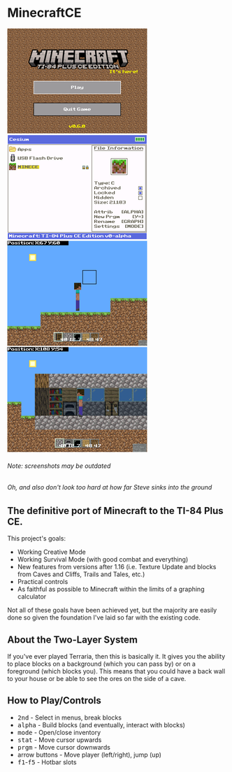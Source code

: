 # MinecraftCE
![Minecraft CE screenshot](./titlescreen.png) ![Minecraft CE screenshot](./cesiumicon.png)
![Minecraft CE screenshot](./gameplay1.png) ![Minecraft CE screenshot](./gameplay2.png)
###### Note: screenshots may be outdated
###### Oh, and also don't look too hard at how far Steve sinks into the ground
## The definitive port of Minecraft to the TI-84 Plus CE.
This project's goals:
- Working Creative Mode
- Working Survival Mode (with good combat and everything)
- New features from versions after 1.16 (i.e. Texture Update and blocks from Caves and Cliffs, Trails and Tales, etc.)
- Practical controls
- As faithful as possible to Minecraft within the limits of a graphing calculator

Not all of these goals have been achieved yet, but the majority are easily done so given the foundation I've laid so far with the existing code.
## About the Two-Layer System
If you've ever played Terraria, then this is basically it. It gives you the ability to place blocks on a background (which you can pass by) or on a foreground (which blocks you). This means that you could have a back wall to your house or be able to see the ores on the side of a cave.
## How to Play/Controls
- <kbd>2nd</kbd> - Select in menus, break blocks
- <kbd>alpha</kbd> - Build blocks (and eventually, interact with blocks)
- <kbd>mode</kbd> - Open/close inventory
- <kbd>stat</kbd> - Move cursor upwards
- <kbd>prgm</kbd> - Move cursor downwards
- arrow buttons - Move player (left/right), jump (up)
- <kbd>f1</kbd>-<kbd>f5</kbd> - Hotbar slots
